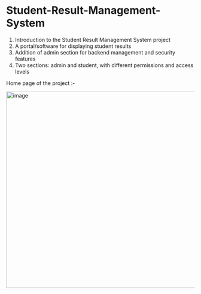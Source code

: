 # Student-Result-Management-System
1. Introduction to the Student Result Management System project
2. A portal/software for displaying student results
3. Addition of admin section for backend management and security features
4. Two sections: admin and student, with different permissions and access levels

Home page of the project :- 


<img width="525" alt="image" src="https://github.com/SuyashGaneshKadam/Student-Result-Management-System/assets/122480150/719fd95e-38a2-4cf0-a40a-cef35e0251dd">
